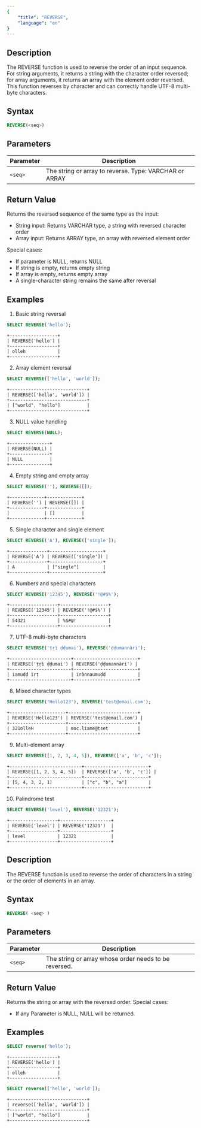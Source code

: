 ```yaml
---
{
    "title": "REVERSE",
    "language": "en"
}
---
```


## Description

The REVERSE function is used to reverse the order of an input sequence. For string arguments, it returns a string with the character order reversed; for array arguments, it returns an array with the element order reversed. This function reverses by character and can correctly handle UTF-8 multi-byte characters.

## Syntax

```sql
REVERSE(<seq>)
```

## Parameters

| Parameter | Description |
|---------|----------------|
| `<seq>` | The string or array to reverse. Type: VARCHAR or ARRAY |

## Return Value

Returns the reversed sequence of the same type as the input:
- String input: Returns VARCHAR type, a string with reversed character order
- Array input: Returns ARRAY type, an array with reversed element order

Special cases:
- If parameter is NULL, returns NULL
- If string is empty, returns empty string
- If array is empty, returns empty array
- A single-character string remains the same after reversal

## Examples

1. Basic string reversal
```sql
SELECT REVERSE('hello');
```
```text
+------------------+
| REVERSE('hello') |
+------------------+
| olleh            |
+------------------+
```

2. Array element reversal
```sql
SELECT REVERSE(['hello', 'world']);
```
```text
+-----------------------------+
| REVERSE(['hello', 'world']) |
+-----------------------------+
| ["world", "hello"]          |
+-----------------------------+
```

3. NULL value handling
```sql
SELECT REVERSE(NULL);
```
```text
+---------------+
| REVERSE(NULL) |
+---------------+
| NULL          |
+---------------+
```

4. Empty string and empty array
```sql
SELECT REVERSE(''), REVERSE([]);
```
```text
+-------------+-------------+
| REVERSE('') | REVERSE([]) |
+-------------+-------------+
|             | []          |
+-------------+-------------+
```

5. Single character and single element
```sql
SELECT REVERSE('A'), REVERSE(['single']);
```
```text
+--------------+--------------------+
| REVERSE('A') | REVERSE(['single']) |
+--------------+--------------------+
| A            | ["single"]         |
+--------------+--------------------+
```

6. Numbers and special characters
```sql
SELECT REVERSE('12345'), REVERSE('!@#$%');
```
```text
+------------------+------------------+
| REVERSE('12345') | REVERSE('!@#$%') |
+------------------+------------------+
| 54321            | %$#@!            |
+------------------+------------------+
```

7. UTF-8 multi-byte characters
```sql
SELECT REVERSE('ṭṛì ḍḍumai'), REVERSE('ḍḍumannàri');
```
```text
+-----------------------+------------------------+
| REVERSE('ṭṛì ḍḍumai') | REVERSE('ḍḍumannàri') |
+-----------------------+------------------------+
| iamuḍḍ ìṛṭ            | irànnaumuḍḍ            |
+-----------------------+------------------------+
```

8. Mixed character types
```sql
SELECT REVERSE('Hello123'), REVERSE('test@email.com');
```
```text
+---------------------+--------------------------+
| REVERSE('Hello123') | REVERSE('test@email.com') |
+---------------------+--------------------------+
| 321olleH            | moc.liame@tset           |
+---------------------+--------------------------+
```

9. Multi-element array
```sql
SELECT REVERSE([1, 2, 3, 4, 5]), REVERSE(['a', 'b', 'c']);
```
```text
+---------------------------+------------------------+
| REVERSE([1, 2, 3, 4, 5])  | REVERSE(['a', 'b', 'c']) |
+---------------------------+------------------------+
| [5, 4, 3, 2, 1]           | ["c", "b", "a"]        |
+---------------------------+------------------------+
```

10. Palindrome test
```sql
SELECT REVERSE('level'), REVERSE('12321');
```
```text
+------------------+-------------------+
| REVERSE('level') | REVERSE('12321')  |
+------------------+-------------------+
| level            | 12321             |
+------------------+-------------------+
```

## Description

The REVERSE function is used to reverse the order of characters in a string or the order of elements in an array.

## Syntax

```sql
REVERSE( <seq> )
```

## Parameters

| Parameter | Description             |
|-----------|----------------|
| `<seq>`   | The string or array whose order needs to be reversed. |

## Return Value

Returns the string or array with the reversed order. Special cases:

- If any Parameter is NULL, NULL will be returned.

## Examples

```sql
SELECT reverse('hello');
```

```text
+------------------+
| REVERSE('hello') |
+------------------+
| olleh            |
+------------------+
```

```sql
SELECT reverse(['hello', 'world']);
```

```text
+-----------------------------+
| reverse(['hello', 'world']) |
+-----------------------------+
| ["world", "hello"]          |
+-----------------------------+
```

